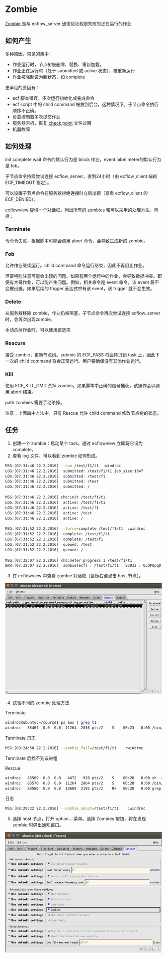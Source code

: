 # Zombie

[Zombie](https://software.ecmwf.int/wiki/display/ECFLOW/Glossary#term-zombie) 是与 ecflow_server 通信验证权限失败的正在运行的作业

## 如何产生
多种原因，常见的集中：

* 作业运行时，节点树被删除、替换、重新加载。
* 作业正在运行时（处于 submitted 或 active 状态），被重新运行
* 作业被强制设为新状态，如 complete

更罕见的原因有：

* ecf 脚本错误，多次运行初始化或完成命令
* ecf script 中的 child command 被放到后台，这种情况下，子节点命令执行顺序不正确。
* 负载控制器多次提交作业
* 服务器宕机，恢复 [check point](https://software.ecmwf.int/wiki/display/ECFLOW/Glossary#term-check-point) 文件过期
* 机器故障

## 如何处理

init complete wait 命令的默认行为是 block 作业，event label meter的默认行为是 fob。

子节点命令持续尝试连接 ecflow_server，直到24小时（由 ecflow_client 端的 ECF_TIMEOUT 指定）。

可以设置子节点命令在服务器拒绝连接时立刻出错（查看 ecflow_client 的 ECF_DENIED）。

ecflowview 提供一个对话框，列出所有的 zombies 和可以采用的处理方法。包括：

### Terminate

令命令失败，根据脚本可能会调用 abort 命令，会导致生成新的 zombie。

### Fob

允许作业继续运行。child command 命令运行结束，因此不再阻止作业。

但要特别注意可能会出现的问题。如果有两个运行中的作业，会导致数据冲突。即便有大哥作业，可以能产生问题。例如，相关命令是 event 命令，该 event 将不会被设置，如果后续的 trigger 表达式中有该 event，该 trigger 就不会生效。

### Delete

从服务器移除 zombie，作业仍被阻塞，子节点命令再次尝试连接 ecflow_server 时，会再次出现zombie。

手动杀掉作业时，可以使用该选项

### Rescure

接受 zombie，更新节点树。zobmie 的 ECF_PASS 将会拷贝到 task 上，因此下一次的 child command 将会正常运行。用户要确保没有其他作业运行。

### Kill

使用 ECF_KILL_CMD 杀掉 zombie。如果脚本中正确的信号捕获，该操作会以调用 abort 结束。

path zombies 需要手动杀掉。

注意：上面四中方法中，只有 Rescue 允许 child command 修改节点树的状态。

## 任务

1. 创建一个 zombie：启动某个 task，通过 ecflowview 立即将它设为 complete。
2. 查看 log 文件，可以看到 zombie 如何形成。

```bash
MSG:[07:31:46 22.2.2016] --run /test/f1/t1  :windroc
LOG:[07:31:46 22.2.2016]  submitted: /test/f1/t1 job_size:1847
LOG:[07:31:46 22.2.2016]  submitted: /test/f1
LOG:[07:31:46 22.2.2016]  submitted: /test
LOG:[07:31:46 22.2.2016]  submitted: /

MSG:[07:31:46 22.2.2016] chd:init /test/f1/t1
LOG:[07:31:46 22.2.2016]  active: /test/f1/t1
LOG:[07:31:46 22.2.2016]  active: /test/f1
LOG:[07:31:46 22.2.2016]  active: /test
LOG:[07:31:46 22.2.2016]  active: /

MSG:[07:31:52 22.2.2016] --force=complete /test/f1/t1  :windroc
LOG:[07:31:52 22.2.2016]  complete: /test/f1/t1
LOG:[07:31:52 22.2.2016]  complete: /test/f1
LOG:[07:31:52 22.2.2016]  queued: /test
LOG:[07:31:52 22.2.2016]  queued: /

MSG:[07:32:07 22.2.2016] chd:meter progress 1 /test/f1/t1
ERR:[07:32:07 22.2.2016]  zombie(ecf) : /test/f1/t1 : 85032 : QLdP8pq0 : already complete : action taken(automatic-fob)
```

3. 在 ecflowview 中查看 zombie 对话框（鼠标右键点击 host 节点）。

![](./asset/zombies.jpg)

4. 试验不同的 zombie 处理方法

Terminate

```bash
windroc@ubuntu:~/course$ ps aux | grep t1
windroc   85467  0.0  0.0  11264  2836 pts/2    S    00:23   0:00 /bin/ksh /home/windroc/course/test/f1/t1.job4
```

Terminate 日志

```bash
MSG:[08:24:58 22.2.2016] --zombie_fail=/test/f1/t1    :windroc
```
Terminate 后找不到该进程

Rescue

```bash
windroc   85569  0.0  0.0   4472   920 pts/2    S    00:28   0:00 sh -c /home/windroc/course/test/f1/t1.job6 1> /home/windroc/course/test/f1/t1.6 2>&1
windroc   85570  0.0  0.0  11264  2864 pts/2    S    00:28   0:00 /bin/ksh /home/windroc/course/test/f1/t1.job6
windroc   85586  0.0  0.0  13688  2192 pts/2    R+   00:28   0:00 grep --color=auto t1
```

日志

```bash
MSG:[08:29:22 22.2.2016] --zombie_adopt=/test/f1/t1    :windroc
```

5. 选择 host 节点，打开 option… 菜单。选择 Zombies 按钮，将在发现 zombie 时弹出通知窗口。

![](./asset/zombies-warn.jpg)
